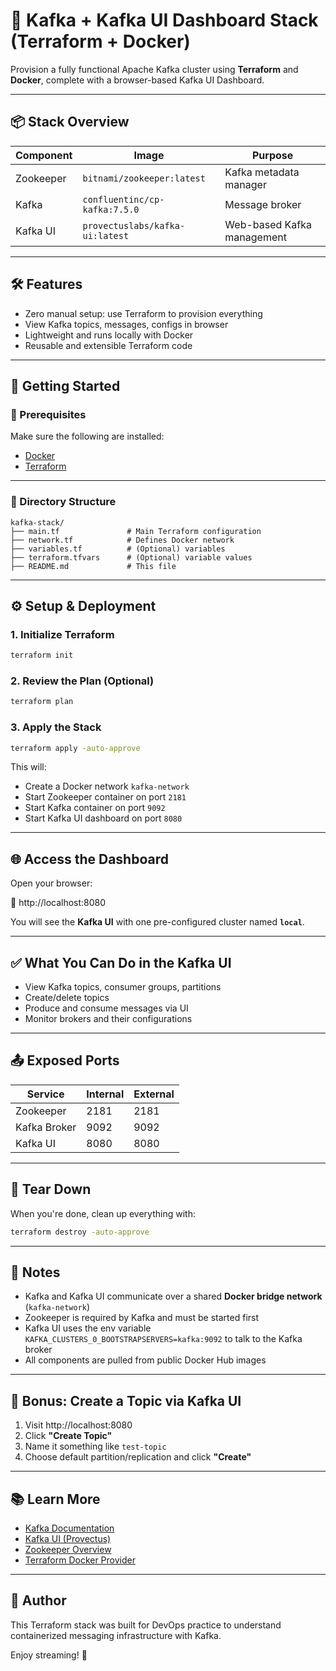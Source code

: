 # 🧱 Kafka + Kafka UI Dashboard Stack (Terraform + Docker)

Provision a fully functional Apache Kafka cluster using **Terraform** and **Docker**, complete with a browser-based Kafka UI Dashboard.

---

## 📦 Stack Overview

| Component   | Image                              | Purpose                        |
|------------|-------------------------------------|--------------------------------|
| Zookeeper  | `bitnami/zookeeper:latest`          | Kafka metadata manager         |
| Kafka      | `confluentinc/cp-kafka:7.5.0`              | Message broker                 |
| Kafka UI   | `provectuslabs/kafka-ui:latest`     | Web-based Kafka management     |

---

## 🛠️ Features

- Zero manual setup: use Terraform to provision everything
- View Kafka topics, messages, configs in browser
- Lightweight and runs locally with Docker
- Reusable and extensible Terraform code

---

## 🚀 Getting Started

### 🔧 Prerequisites

Make sure the following are installed:

- [Docker](https://docs.docker.com/get-docker/)
- [Terraform](https://developer.hashicorp.com/terraform/downloads)

---

### 📁 Directory Structure

```
kafka-stack/
├── main.tf               # Main Terraform configuration
├── network.tf            # Defines Docker network
├── variables.tf          # (Optional) variables
├── terraform.tfvars      # (Optional) variable values
├── README.md             # This file
```

---

## ⚙️ Setup & Deployment

### 1. Initialize Terraform

```bash
terraform init
```

### 2. Review the Plan (Optional)

```bash
terraform plan
```

### 3. Apply the Stack

```bash
terraform apply -auto-approve
```

This will:

- Create a Docker network `kafka-network`
- Start Zookeeper container on port `2181`
- Start Kafka container on port `9092`
- Start Kafka UI dashboard on port `8080`

---

## 🌐 Access the Dashboard

Open your browser:

🔗 http://localhost:8080

You will see the **Kafka UI** with one pre-configured cluster named **`local`**.

---

## ✅ What You Can Do in the Kafka UI

- View Kafka topics, consumer groups, partitions
- Create/delete topics
- Produce and consume messages via UI
- Monitor brokers and their configurations

---

## 📤 Exposed Ports

| Service       | Internal | External |
|---------------|----------|----------|
| Zookeeper     | 2181     | 2181     |
| Kafka Broker  | 9092     | 9092     |
| Kafka UI      | 8080     | 8080     |

---

## 🧹 Tear Down

When you're done, clean up everything with:

```bash
terraform destroy -auto-approve
```

---

## 🧠 Notes

- Kafka and Kafka UI communicate over a shared **Docker bridge network** (`kafka-network`)
- Zookeeper is required by Kafka and must be started first
- Kafka UI uses the env variable `KAFKA_CLUSTERS_0_BOOTSTRAPSERVERS=kafka:9092` to talk to the Kafka broker
- All components are pulled from public Docker Hub images

---

## 🚀 Bonus: Create a Topic via Kafka UI

1. Visit http://localhost:8080
2. Click **"Create Topic"**
3. Name it something like `test-topic`
4. Choose default partition/replication and click **"Create"**

---

## 📚 Learn More

- [Kafka Documentation](https://kafka.apache.org/documentation/)
- [Kafka UI (Provectus)](https://github.com/provectus/kafka-ui)
- [Zookeeper Overview](https://zookeeper.apache.org/)
- [Terraform Docker Provider](https://registry.terraform.io/providers/kreuzwerker/docker/latest)

---

## 🙌 Author

This Terraform stack was built for DevOps practice to understand containerized messaging infrastructure with Kafka.

Enjoy streaming! 🎉
